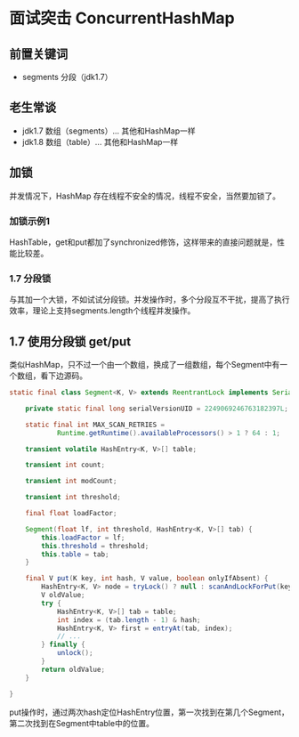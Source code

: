 # 面试突击 ConcurrentHashMap

## 前置关键词

- segments 分段（jdk1.7）

## 老生常谈

- jdk1.7 数组（segments）... 其他和HashMap一样
- jdk1.8 数组（table）... 其他和HashMap一样

## 加锁

并发情况下，HashMap 存在线程不安全的情况，线程不安全，当然要加锁了。

### 加锁示例1

HashTable，get和put都加了synchronized修饰，这样带来的直接问题就是，性能比较差。

### 1.7 分段锁

与其加一个大锁，不如试试分段锁。并发操作时，多个分段互不干扰，提高了执行效率，理论上支持segments.length个线程并发操作。

## 1.7 使用分段锁 get/put

类似HashMap，只不过一个由一个数组，换成了一组数组，每个Segment中有一个数组，看下边源码。

```java
static final class Segment<K, V> extends ReentrantLock implements Serializable {

    private static final long serialVersionUID = 2249069246763182397L;

    static final int MAX_SCAN_RETRIES =
            Runtime.getRuntime().availableProcessors() > 1 ? 64 : 1;

    transient volatile HashEntry<K, V>[] table;

    transient int count;

    transient int modCount;

    transient int threshold;

    final float loadFactor;

    Segment(float lf, int threshold, HashEntry<K, V>[] tab) {
        this.loadFactor = lf;
        this.threshold = threshold;
        this.table = tab;
    }

    final V put(K key, int hash, V value, boolean onlyIfAbsent) {
        HashEntry<K, V> node = tryLock() ? null : scanAndLockForPut(key, hash, value);
        V oldValue;
        try {
            HashEntry<K, V>[] tab = table;
            int index = (tab.length - 1) & hash;
            HashEntry<K, V> first = entryAt(tab, index);
            // ...
        } finally {
            unlock();
        }
        return oldValue;
    }

}
```

put操作时，通过两次hash定位HashEntry位置，第一次找到在第几个Segment，第二次找到在Segment中table中的位置。


